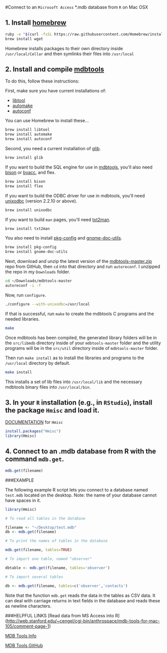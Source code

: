 #Connect to an `Microsoft Access` *.mdb database from `R` on Mac OSX

## 1. Install [homebrew](http://brew.sh/)

```bash
ruby -e "$(curl -fsSL https://raw.githubusercontent.com/Homebrew/install/master/install)"
brew install wget
```

Homebrew installs packages to their own directory inside `/usr/local/Cellar` and then symlinks their files into `/usr/local`

## 2. Install and compile [mdbtools](http://github.com/brianb/mdbtools)

To do this, follow these instructions:

First, make sure you have current installations of:

* [libtool](http://www.gnu.org/software/libtool/)
* [automake](http://www.gnu.org/software/automake/)
* [autoconf](https://www.gnu.org/software/autoconf/)

You can use Homebrew to install these...

```bash
brew install libtool
brew install automake
brew install autoconf
```

Second, you need a current installation of [glib](https://developer.gnome.org/glib/stable/).

```bash
brew install glib
```

If you want to build the SQL engine for use in [mdbtools](http://mdbtools.sourceforge.net/), you'll also need [bison](https://www.gnu.org/software/bison/) or [byacc](http://gnuwin32.sourceforge.net/packages/byacc.htm), and flex.

```bash
brew install bison
brew install flex
```

If you want to build the ODBC driver for use in mdbtools, you'll need [unixodbc](http://www.unixodbc.org/) (version 2.2.10 or
above).

```bash
brew install unixodbc
```

If you want to build `man` pages, you'll need [txt2man](http://mvertes.free.fr/).

```bash
brew install txt2man
```

You also need to install [pkg-config](http://www.freedesktop.org/wiki/Software/pkg-config/) and [gnome-doc-utils](http://ftp.gnome.org/pub/GNOME/sources/gnome-doc-utils/).

```bash
brew install pkg-config
brew install gnome-doc-utils
```

Next, download and unzip the latest version of the [mdbtools-master.zip](http://github.com/brianb/mdbtools) repo from GitHub, then `cd` into that directory and run `autoreconf`. I unzipped the repo in my `Downloads` folder.

```bash
cd ~/Downloads/mdbtools-master
autoreconf -i -f
```

Now, run `configure`.

```bash
./configure --with-unixodbc=/usr/local
```

If that is successful, run `make` to create the mdbtools C programs and the needed libraries.

```bash
make
```

Once mdbtools has been compiled, the generated library folders will be in the `src/libmdb` directory inside of your `mdbtools-master` folder and the utility programs will be in the `src/util` directory inside of `mdbtools-master` folder.

Then run `make install` as to install the libraries and programs to the `/usr/local` directory by default.

```bash
make install
```

This installs a set of lib files into `/usr/local/lib` and the necessary mdbtools binary files into `/usr/local/bin`.

## 3. In your `R` installation (e.g., in `RStudio`), install the package `Hmisc` and load it.

[DOCUMENTATION](http://cran.r-project.org/web/packages/Hmisc/Hmisc.pdf) for `Hmisc`

```R
install.packages("Hmisc")
library(Hmisc)
```

## 4. Connect to an .mdb database from R with the command `mdb.get`.

```R
mdb.get(filename)
```

###EXAMPLE

The following example R script lets you connect to a database named `test.mdb` located on the desktop. Note: the name of your database cannot have spaces in it.

```R
library(Hmisc)

# To read all tables in the database

filename <- "~/Desktop/test.mdb"
db <- mdb.get(filename)

# To print the names of tables in the database

mdb.get(filename, tables=TRUE)

# To import one table, named "observer"

dbtable <- mdb.get(filename, tables='observer')

# To import several tables

db <- mdb.get(filename, tables=c('observer','contacts')
```

Note that the function `mdb.get` reads the data in the tables as CSV data. It can deal with carriage returns in text fields in the database and reads these as newline characters.

###HELPFUL LINKS
[Read data from MS Access into R] (http://web.stanford.edu/~cengel/cgi-bin/anthrospace/mdb-tools-for-mac-105/comment-page-1)

[MDB Tools Info](http://mdbtools.sourceforge.net/)

[MDB Tools GitHub](http://github.com/brianb/mdbtools)
